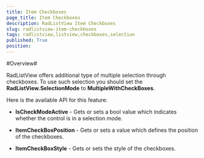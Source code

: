 ```yaml
---
title: Item Checkboxes
page_title: Item Checkboxes
description: RadListView Item Checkboxes
slug: radlistview-item-checkboxes
tags: radlistview,listview,checkboxes,selection
published: True
position:
---
```



#Overview#

RadListView offers additional type of multiple selection through checkboxes. To use such selection you should set the **RadListView.SelectionMode** to **MultipleWithCheckBoxes**.

Here is the available API for this feature:


- **IsCheckModeActive** - Gets or sets a bool value which indicates whether the control is in a selection mode.

- **ItemCheckBoxPosition** - Gets or sets a value which defines the position of the checkboxes.

- **ItemCheckBoxStyle**	 - Gets or sets the style of the checkboxes.

